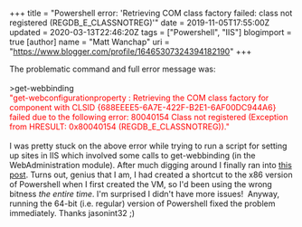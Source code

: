 +++
title = "Powershell error: 'Retrieving COM class factory failed: class not registered (REGDB_E_CLASSNOTREG)'"
date = 2019-11-05T17:55:00Z
updated = 2020-03-13T22:46:20Z
tags = ["Powershell", "IIS"]
blogimport = true 
[author]
	name = "Matt Wanchap"
	uri = "https://www.blogger.com/profile/16465307324394182190"
+++

The problematic command and full error message was:<br /><br />&gt;get-webbinding<br /><span style="color: red;">"get-webconfigurationproperty : Retrieving the COM class factory for component with CLSID {688EEEE5-6A7E-422F-B2E1-6AF00DC944A6} failed due to the following error: 80040154 Class not registered (Exception from HRESULT: 0x80040154 (REGDB_E_CLASSNOTREG))."</span><br /><br />I was pretty stuck on the above error while trying to run a script for setting up sites in IIS which involved some calls to get-webbinding (in the WebAdministration module). After much digging around I finally ran into <a href="https://forums.iis.net/post/1997521.aspx" target="_blank">this post</a>. Turns out, genius that I am, I&nbsp;had created a shortcut to the x86 version of Powershell when I first created the VM, so I'd been using the wrong bitness&nbsp;<i>the entire time</i>. I'm surprised I didn't have more issues!&nbsp; Anyway, running the 64-bit (i.e. regular)&nbsp;version of Powershell fixed the problem immediately. Thanks jasonint32 ;)<br /><br /><br />
